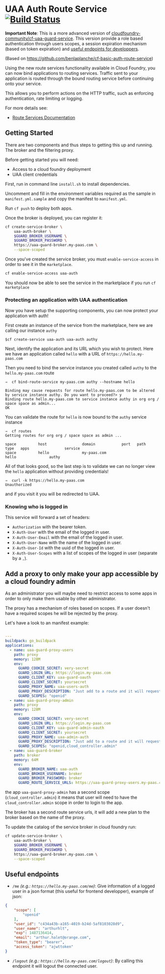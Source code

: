 # UAA Auth Route Service [![Build Status](https://travis-ci.org/cloudfoundry-community/cf-uaa-guard-service.svg?branch=master)](https://travis-ci.org/cloudfoundry-community/cf-uaa-guard-service)

**Important Note**: This is a more advanced version of [cloudfoundry-community/cf-uaa-guard-service](https://github.com/cloudfoundry-community/cf-uaa-guard-service).
This version provide a role based authentication through users scopes, a session expiration mechanism (based on token expiration) and [useful endpoints for developpers](#useful-endpoints).

(Based on https://github.com/benlaplanche/cf-basic-auth-route-service)

Using the new route services functionality available in Cloud Foundry, you can now bind applications to routing services.
Traffic sent to your application is routed through the bound routing service before continuing onto your service.

This allows you to perform actions on the HTTP traffic, such as enforcing authentication, rate limiting or logging.

For more details see:
* [Route Services Documentation](http://docs.cloudfoundry.org/services/route-services.html)

## Getting Started

There are two components and thus steps to getting this up and running. The broker and the filtering proxy.

Before getting started you will need:

- Access to a cloud foundry deployment
- UAA client credentials

First, run in command line `install.sh` to install dependencies.

Uncomment and fill in the environment variables required as the sample in `manifest.yml.sample` and copy the manifest to `manifest.yml`.

Run `cf push` to deploy both apps.

Once the broker is deployed, you can register it:

```sh
cf create-service-broker \
    uaa-auth-broker \
    $GUARD_BROKER_USERNAME \
    $GUARD_BROKER_PASSWORD \
    https://uaa-guard-broker.my-paas.com \
    --space-scoped
```

Once you've created the service broker, you must `enable-service-access` in
order to see it in the `marketplace`.

```sh
cf enable-service-access uaa-auth
```

You should now be able to see the service in the marketplace if you run `cf marketplace`

### Protecting an application with UAA authentication

Now you have setup the supporting components, you can now protect your application with auth!

First create an instance of the service from the marketplace, here we are calling our instance `authy`
```
$cf create-service uaa-auth uaa-auth authy
```

Next, identify the application and its URL which you wish to protect. Here we have an application called `hello` with a URL of `https://hello.my-paas.com`

Then you need to bind the service instance you created called `authy` to the `hello.my-paas.com` route
```
⇒  cf bind-route-service my-paas.com authy --hostname hello

Binding may cause requests for route hello.my-paas.com to be altered by service instance authy. Do you want to proceed?> y
Binding route hello.my-paas.com to service instance authy in org org / space space as admin...
OK
```

You can validate the route for `hello` is now bound to the `authy` service instance
```
⇒  cf routes
Getting routes for org org / space space as admin ...

space          host                domain            port   path   type   apps                service
space          hello               my-paas.com                            hello               authy
```

All of that looks good, so the last step is to validate we can no longer view the `hello` application without providing credentials!

```
⇒  curl -k https://hello.my-paas.com
Unauthorized
```

and if you visit it you will be redirected to UAA.

### Knowing who is logged in

This service will forward a set of headers:

- `Authorization` with the bearer token.
- `X-Auth-User` with the email of the logged in user.
- `X-Auth-User-Email` with the email of the logged in user.
- `X-Auth-User-Name` with the name of the logged in user.
- `X-Auth-User-Id` with the uuid of the logged in user.
- `X-Auth-User-Scopes` with a list of scopes of the logged in user (separate by a `,`).

## Add a proxy to only make your app accessible by a cloud foundry admin

As an administrator you will maybe need to restrict access to some apps in order to only make them usable
 by other administrator.

The proxy has a mechanism of roles based on scopes. If a user doesn't have a required scopes he will be rejected by the proxy.

Let's have a look to an manifest example:

```yml

---
buildpack: go_buildpack
applications:
  - name: uaa-guard-proxy-users
    path: proxy
    memory: 128M
    env:
      GUARD_COOKIE_SECRET: very-secret
      GUARD_LOGIN_URL: https://login.my-paas.com
      GUARD_CLIENT_KEY: uaa-guard-oauth
      GUARD_CLIENT_SECRET: yoursecret
      GUARD_PROXY_NAME: uaa-users-auth
      GUARD_PROXY_DESCRIPTION: "Just add to a route and it will request cloud foundry authentication before proceeding and let any users registered on cloud foundry login."
      GUARD_SCOPES: "openid"
  - name: uaa-guard-proxy-admin
    path: proxy
    memory: 128M
    env:
      GUARD_COOKIE_SECRET: very-secret
      GUARD_LOGIN_URL: https://login.my-paas.com
      GUARD_CLIENT_KEY: uaa-guard-admin-oauth
      GUARD_CLIENT_SECRET: yoursecret
      GUARD_PROXY_NAME: uaa-admin-auth
      GUARD_PROXY_DESCRIPTION: "Just add to a route and it will request cloud foundry authentication before proceeding and let only admin registered on cloud foundry login."
      GUARD_SCOPES: "openid,cloud_controller.admin"
  - name: uaa-guard-broker
    path: broker
    memory: 64M
    env:
      GUARD_BROKER_NAME: uaa-auth
      GUARD_BROKER_USERNAME: broker
      GUARD_BROKER_PASSWORD: broker
      GUARD_ROUTE_SERVICE_URLS: https://uaa-guard-proxy-users.my-paas.com,https://uaa-guard-proxy-admin.my-paas.com
```

the app `uaa-guard-proxy-admin` has a second scope (`cloud_controller.admin`) it means that user will need
 to have the `cloud_controller.admin` scope in order to login to the app.

The broker has a second route service urls, it will add a new plan to the broker based on the name of the proxy.

To update the catalog of the service broker in cloud foundry run:

```sh
cf update-service-broker \
    uaa-auth-broker \
    $GUARD_BROKER_USERNAME \
    $GUARD_BROKER_PASSWORD \
    https://uaa-guard-broker.my-paas.com \
    --space-scoped
```

## Useful endpoints

- `/me` *(e.g.: `https://hello.my-paas.com/me`)*: Give information of a logged user in a json format (this useful for frontend developper), example of json:
```json
{
	"scope": [
		"openid"
	],
	"user_id": "c434a43b-a165-4019-b24d-5af8103028d9",
	"user_name": "arthurhlt",
	"exp": 1487136414,
	"email": "arthur.halet@orange.com",
	"token_type": "bearer",
	"access_token": "ajwttoken"
}
```
- `/logout` *(e.g.: `https://hello.my-paas.com/logout`)*: By calling this endpoint it will logout the connected user.